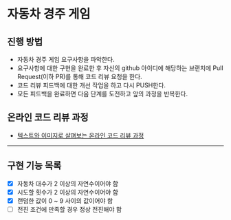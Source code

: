 # 자동차 경주 게임
## 진행 방법
* 자동차 경주 게임 요구사항을 파악한다.
* 요구사항에 대한 구현을 완료한 후 자신의 github 아이디에 해당하는 브랜치에 Pull Request(이하 PR)를 통해 코드 리뷰 요청을 한다.
* 코드 리뷰 피드백에 대한 개선 작업을 하고 다시 PUSH한다.
* 모든 피드백을 완료하면 다음 단계를 도전하고 앞의 과정을 반복한다.

## 온라인 코드 리뷰 과정
* [텍스트와 이미지로 살펴보는 온라인 코드 리뷰 과정](https://github.com/next-step/nextstep-docs/tree/master/codereview)

---

## 구현 기능 목록
- [x] 자동차 대수가 2 이상의 자연수이어야 함
- [x] 시도할 횟수가 2 이상의 자연수이어야 함
- [x] 랜덤한 값이 0 ~ 9 사이의 값이어야 함
- [ ] 전진 조건에 만족할 경우 정상 전진해야 함
